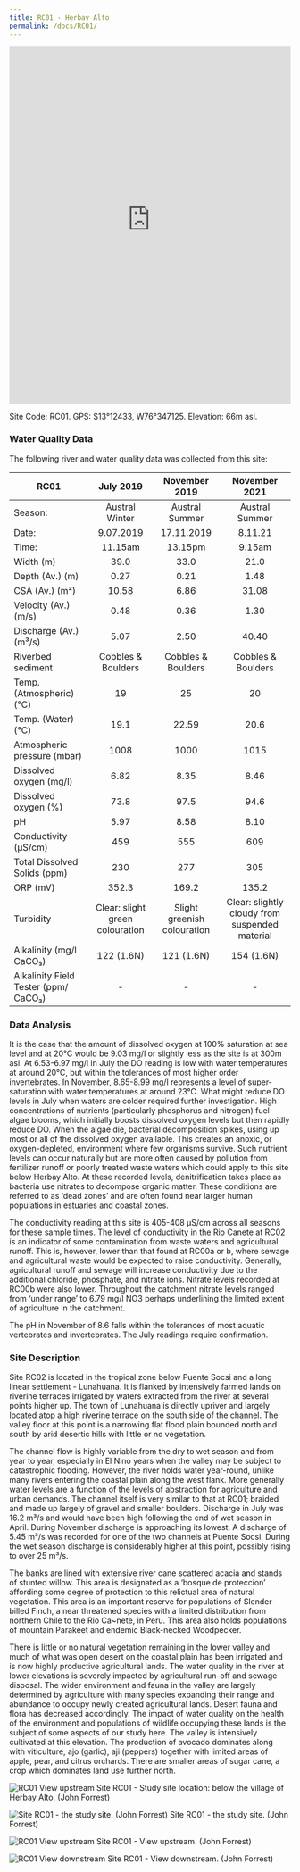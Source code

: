 ```yaml
---
title: RC01 - Herbay Alto
permalink: /docs/RC01/
---
```


<iframe width="100%" height="640" allowfullscreen style="border-style:none;" src="https://cavep-undc-hosting.netlify.com/sites/RC01/app-files/"></iframe>


Site Code: RC01.  GPS: S13°12433, W76°347125. Elevation:
66m asl.

### Water Quality Data

The following river and water quality data was collected from this site:

|     RC01                                    |                July 2019               |            November 2019           |                       November 2021                     |
|---------------------------------------------|:--------------------------------------:|:----------------------------------:|:-------------------------------------------------------:|
|     Season:                                 |              Austral Winter            |            Austral Summer          |                      Austral Summer                     |
|     Date:                                   |                9.07.2019               |              17.11.2019            |                          8.11.21                        |
|     Time:                                   |                 11.15am                |               13.15pm              |                          9.15am                         |
|     Width (m)                               |                   39.0                 |                 33.0               |                           21.0                          |
|     Depth (Av.) (m)                         |                   0.27                 |                 0.21               |                           1.48                          |
|     CSA (Av.) (m²)                          |                  10.58                 |                 6.86               |                           31.08                         |
|     Velocity (Av.) (m/s)                    |                   0.48                 |                 0.36               |                           1.30                          |
|     Discharge (Av.) (m³/s)                  |                   5.07                 |                 2.50               |                           40.40                         |
|     Riverbed sediment                       |            Cobbles & Boulders          |         Cobbles & Boulders         |                    Cobbles & Boulders                   |
|     Temp. (Atmospheric) (°C)                |                    19                  |                  25                |                            20                           |
|     Temp. (Water) (°C)                      |                   19.1                 |                22.59               |                           20.6                          |
|     Atmospheric pressure (mbar)             |                   1008                 |                 1000               |                           1015                          |
|     Dissolved oxygen (mg/l)                 |                   6.82                 |                 8.35               |                           8.46                          |
|     Dissolved oxygen (%)                    |                   73.8                 |                 97.5               |                           94.6                          |
|     pH                                      |                   5.97                 |                 8.58               |                           8.10                          |
|     Conductivity (µS/cm)                    |                   459                  |                 555                |                            609                          |
|     Total Dissolved Solids (ppm)            |                   230                  |                 277                |                            305                          |
|     ORP (mV)                                |                  352.3                 |                169.2               |                           135.2                         |
|     Turbidity                               |     Clear: slight green colouration    |     Slight greenish colouration    |     Clear: slightly cloudy from   suspended material    |
|     Alkalinity (mg/l CaCO₃)                 |                122 (1.6N)              |              121 (1.6N)            |                        154 (1.6N)                       |
|     Alkalinity Field Tester (ppm/ CaCO₃)    |                    -                   |                  -                 |                             -                           |

### Data Analysis
It is the case that the amount of dissolved oxygen at 100% saturation at sea level and at 20°C would be 9.03 mg/l or slightly less as the site is at 300m asl. At 6.53-6.97 mg/l in July the DO reading is low with water temperatures at around 20°C, but within the tolerances of most higher order invertebrates. In November, 8.65-8.99 mg/l represents a level of super-saturation with water temperatures at around 23°C. What might reduce DO levels in July when waters are colder required further investigation. High concentrations of nutrients (particularly phosphorus and nitrogen) fuel algae blooms, which initially boosts dissolved oxygen levels but then rapidly reduce DO. When the algae die, bacterial decomposition spikes, using up most or all of the dissolved oxygen available. This creates an anoxic, or oxygen-depleted, environment where few organisms survive. Such nutrient levels can occur naturally but are more often caused by pollution from fertilizer runoff or poorly treated waste waters which could apply to this site below Herbay Alto. At these recorded levels, denitrification takes place as bacteria use nitrates to decompose organic matter. These conditions are referred to as ‘dead zones’ and are often found near larger human populations in estuaries and coastal zones. 

The conductivity reading at this site is 405-408 µS/cm across all seasons for these sample times. The level of conductivity in the Rio Canete at RC02 is an indicator of some contamination from waste waters and agricultural runoff. This is, however, lower than that found at RC00a or b, where sewage and agricultural waste would be expected to raise conductivity. Generally, agricultural runoff and sewage will increase conductivity due to the additional chloride, phosphate, and nitrate ions. Nitrate levels recorded at RC00b were also lower. Throughout the catchment nitrate levels ranged from ‘under range’ to 6.79 mg/l NO3 perhaps underlining the limited extent of agriculture in the catchment.

The pH in November of 8.6 falls within the tolerances of most aquatic vertebrates and invertebrates. The July readings require confirmation.

### Site Description
Site RC02 is located in the tropical zone below Puente Socsi and a long linear settlement - Lunahuana. It is flanked by intensively farmed lands on riverine terraces irrigated by waters extracted from the river at several points higher up. The town of Lunahuana is directly upriver and largely located atop a high riverine terrace on the south side of the channel. The valley floor at this point is a narrowing flat flood plain bounded north and south by arid desertic hills with little or no vegetation.

The channel flow is highly variable from the dry to wet season and from year to year, especially in El Nino years when the valley may be subject to catastrophic flooding. However, the river holds water year-round, unlike many rivers entering the coastal plain along the west flank. More generally water levels are a function of the levels of abstraction for agriculture and urban demands. The channel itself is very similar to that at RC01; braided and made up largely of gravel and smaller boulders.
  Discharge in July was 16.2 m³/s and would have been high following the end of wet season in April. During November discharge is approaching its lowest. A discharge of 5.45 m³/s was recorded for one of the two channels at Puente Socsi. During the wet season discharge is considerably higher at this point, possibly rising to over 25 m³/s. 

The banks are lined with extensive river cane scattered acacia and stands of stunted willow. This area is designated as a ‘bosque de proteccion’ affording some degree of protection to this relictual area of natural vegetation. This area is an important reserve for populations of Slender-billed Finch, a near threatened species with a limited distribution from northern Chile to the Rio Ca\~nete, in Peru. This area also holds populations of mountain Parakeet and endemic Black-necked Woodpecker. 

There is little or no natural vegetation remaining in the lower valley and much of what was open desert on the coastal plain has been irrigated and is now highly productive agricultural lands. The water quality in the river at lower elevations is severely impacted by agricultural run-off and sewage disposal. The wider environment and fauna in the valley are largely determined by agriculture with many species expanding their range and abundance to occupy newly created agricultural lands. Desert fauna and flora has decreased accordingly. The impact of water quality on the health of the environment and populations of wildlife occupying these lands is the subject of some aspects of our study here. The valley is intensively cultivated at this elevation. The production of avocado dominates along with viticulture, ajo (garlic), aji (peppers) together with limited areas of apple, pear, and citrus orchards. There are smaller areas of sugar cane, a crop which dominates land use further north. 


![RC01 View upstream](/assets/SiteDescriptions/RC01/RC01HerbaAlto.jpg)
Site RC01 - Study site location: below the village of Herbay Alto. (John Forrest)


![Site RC01 - the study site. (John Forrest)](/assets/SiteDescriptions/RC01/RC01Studysite.JPG)
Site RC01 - the study site. (John Forrest)


![RC01 View upstream](/assets/SiteDescriptions/RC01/RC01Viewupstream.JPG)
Site RC01 - View upstream. (John Forrest)


![RC01 View downstream](/assets/SiteDescriptions/RC01/RC01Viewdownstream.JPG)
Site RC01 - View downstream. (John Forrest)
